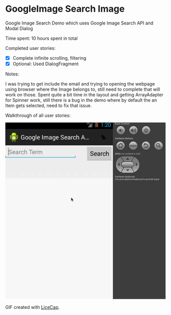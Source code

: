 # GoogleImage Search Image

Google Image Search Demo which uses Google Image Search API and Modal Dialog

Time spent: 10 hours spent in total

Completed user stories:

 * [x] Complete infinite scrolling, filtering
 * [x] Optional: Used DialogFragment
 
Notes:

I was trying to get include the email and trying to opening the webpage using browser where the Image belongs to, still need to complete that will work on those. 
Spent quite a bit time in the layout and getting ArrayAdapter for Spinner work, still there is a bug in the demo where by default the an Item gets selected, need to fix that issue. 

Walkthrough of all user stories:

![Video Walkthrough](google_search.gif)

GIF created with [LiceCap](http://www.cockos.com/licecap/).
